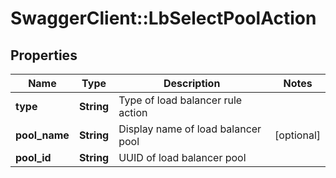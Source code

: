 # SwaggerClient::LbSelectPoolAction

## Properties
Name | Type | Description | Notes
------------ | ------------- | ------------- | -------------
**type** | **String** | Type of load balancer rule action | 
**pool_name** | **String** | Display name of load balancer pool | [optional] 
**pool_id** | **String** | UUID of load balancer pool | 


